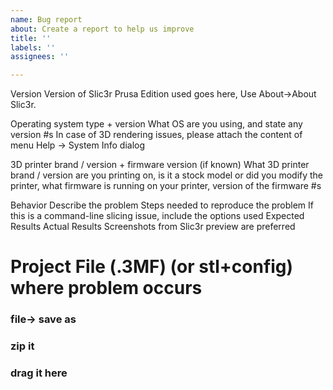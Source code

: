 ```yaml
---
name: Bug report
about: Create a report to help us improve
title: ''
labels: ''
assignees: ''

---
```


Version
Version of Slic3r Prusa Edition used goes here, Use About->About Slic3r.

Operating system type + version
What OS are you using, and state any version #s In case of 3D rendering issues, please attach the content of menu Help -> System Info dialog

3D printer brand / version + firmware version (if known)
What 3D printer brand / version are you printing on, is it a stock model or did you modify the printer, what firmware is running on your printer, version of the firmware #s

Behavior
Describe the problem
Steps needed to reproduce the problem
If this is a command-line slicing issue, include the options used
Expected Results
Actual Results
Screenshots from Slic3r preview are preferred

# Project File (.3MF) (or stl+config) where problem occurs
### file-> save as
### zip it
### drag it here
